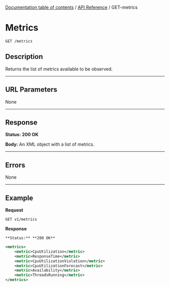 [Documentation table of contents](../../TOC.md) / [API Reference](../../api.md) / GET-metrics

# Metrics

	GET /metrics

## Description
Returns the list of metrics available to be observed.

***

## URL Parameters

None

***

## Response

**Status:** **200 OK**

**Body:** An XML object with a list of metrics.

***

## Errors

None

***

## Example
**Request**

	GET v1/metrics

**Response**

	**Status:** **200 OK**

``` xml
<metrics>
	<metric>CpuUtilization</metric>
	<metric>ResponseTime</metric>
	<metric>CpuUtilizationViolation</metric>
	<metric>CpuUtilizationForecast</metric>
	<metric>Availability</metric>
	<metric>ThreadsRunning</metric>
</metrics>
```